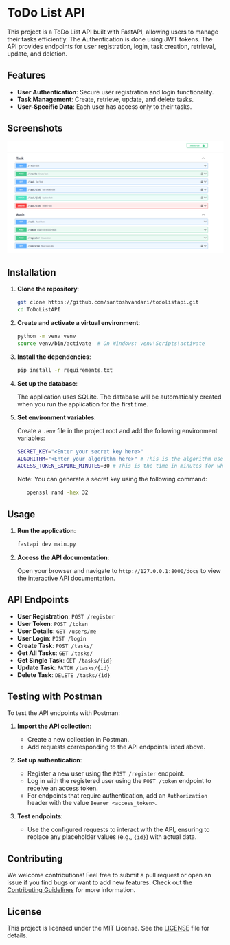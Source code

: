 # ToDo List API

This project is a ToDo List API built with FastAPI, allowing users to manage their tasks efficiently. The Authentication is done using JWT tokens. The API provides endpoints for user registration, login, task creation, retrieval, update, and deletion.

## Features

- **User Authentication**: Secure user registration and login functionality.
- **Task Management**: Create, retrieve, update, and delete tasks.
- **User-Specific Data**: Each user has access only to their tasks.

## Screenshots
![SwaggerDocsUI](ScreenShot/Screenshot.png)

## Installation

1. **Clone the repository**:

   ```bash
   git clone https://github.com/santoshvandari/todolistapi.git
   cd ToDoListAPI
   ```

2. **Create and activate a virtual environment**:

   ```bash
   python -m venv venv
   source venv/bin/activate  # On Windows: venv\Scripts\activate
   ```

3. **Install the dependencies**:

   ```bash
   pip install -r requirements.txt
   ```

4. **Set up the database**:

   The application uses SQLite. The database will be automatically created when you run the application for the first time.

5. **Set environment variables**:

   Create a `.env` file in the project root and add the following environment variables:

   ```bash
   SECRET_KEY="<Enter your secret key here>"
   ALGORITHM="<Enter your algorithm here>" # This is the algorithm used to sign the JWT token. You Can use HS256, HS384, HS512, RS256, RS384, RS512, ES256, ES384, ES512, PS256, PS384, PS512 and mostly used is HS256
   ACCESS_TOKEN_EXPIRE_MINUTES=30 # This is the time in minutes for which the access token will be valid.
   ```
   Note: You can generate a secret key using the following command:
   ```bash
      openssl rand -hex 32
   ```

## Usage

1. **Run the application**:

   ```bash
   fastapi dev main.py
   ```

2. **Access the API documentation**:

   Open your browser and navigate to `http://127.0.0.1:8000/docs` to view the interactive API documentation.

## API Endpoints

- **User Registration**: `POST /register`
- **User Token**: `POST /token`
- **User Details**: `GET /users/me`
- **User Login**: `POST /login`
- **Create Task**: `POST /tasks/`
- **Get All Tasks**: `GET /tasks/`
- **Get Single Task**: `GET /tasks/{id}`
- **Update Task**: `PATCH /tasks/{id}`
- **Delete Task**: `DELETE /tasks/{id}`

## Testing with Postman

To test the API endpoints with Postman:

1. **Import the API collection**:

   - Create a new collection in Postman.
   - Add requests corresponding to the API endpoints listed above.

2. **Set up authentication**:

   - Register a new user using the `POST /register` endpoint.
   - Log in with the registered user using the `POST /token` endpoint to receive an access token.
   - For endpoints that require authentication, add an `Authorization` header with the value `Bearer <access_token>`.

3. **Test endpoints**:

   - Use the configured requests to interact with the API, ensuring to replace any placeholder values (e.g., `{id}`) with actual data.


## Contributing
We welcome contributions! Feel free to submit a pull request or open an issue if you find bugs or want to add new features. Check out the [Contributing Guidelines](CONTRIBUTING.md) for more information.

## License
This project is licensed under the MIT License. See the [LICENSE](LICENSE) file for details.